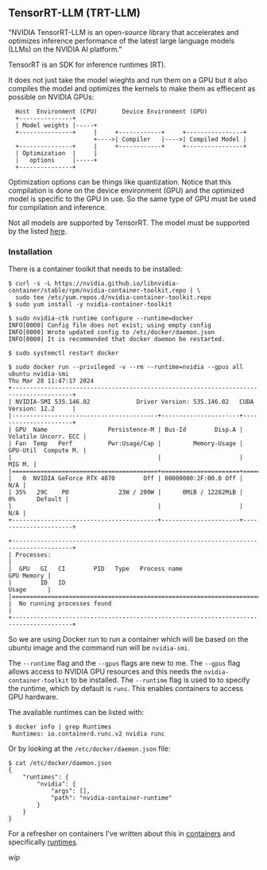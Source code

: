 ## TensorRT-LLM  (TRT-LLM)
"NVIDIA TensorRT-LLM is an open-source library that accelerates and optimizes
inference performance of the latest large language models (LLMs) on the NVIDIA
AI platform."

TensorRT is an SDK for inference runtimes (RT).

It does not just take the model wieghts and run them on a GPU but it also
compiles the model and optimizes the kernels to make them as effiecent as
possible on NVIDIA GPUs:
```
  Host  Environment (CPU)       Device Environment (GPU)
  +---------------+
  | Model weights |-----+
  +---------------+     |     +------------+     +----------------+
                        +---->| Compiler   |---->| Compiled Model |
  +---------------+     |     +------------+     +----------------+
  | Optimization  |     |
  |   options     |-----+
  +---------------+
```
Optimization options can be things like quantization. Notice that this
compilation is done on the device environment (GPU) and the optimized model is
specific to the GPU in use. So the same type of GPU must be used for compilation
and inference.

Not all models are supported by TensorRT. The model must be supported by the
listed [here](https://github.com/NVIDIA/TensorRT-LLM?tab=readme-ov-file#models).


### Installation
There is a container toolkit that needs to be installed:
```console
$ curl -s -L https://nvidia.github.io/libnvidia-container/stable/rpm/nvidia-container-toolkit.repo | \
  sudo tee /etc/yum.repos.d/nvidia-container-toolkit.repo
$ sudo yum install -y nvidia-container-toolkit
```

```console
$ sudo nvidia-ctk runtime configure --runtime=docker
INFO[0000] Config file does not exist; using empty config 
INFO[0000] Wrote updated config to /etc/docker/daemon.json 
INFO[0000] It is recommended that docker daemon be restarted. 

$ sudo systemctl restart docker

$ sudo docker run --privileged -v --rm --runtime=nvidia --gpus all ubuntu nvidia-smi
Thu Mar 28 11:47:17 2024       
+---------------------------------------------------------------------------------------+
| NVIDIA-SMI 535.146.02             Driver Version: 535.146.02   CUDA Version: 12.2     |
|-----------------------------------------+----------------------+----------------------+
| GPU  Name                 Persistence-M | Bus-Id        Disp.A | Volatile Uncorr. ECC |
| Fan  Temp   Perf          Pwr:Usage/Cap |         Memory-Usage | GPU-Util  Compute M. |
|                                         |                      |               MIG M. |
|=========================================+======================+======================|
|   0  NVIDIA GeForce RTX 4070        Off | 00000000:2F:00.0 Off |                  N/A |
| 35%   29C    P0              23W / 200W |      0MiB / 12282MiB |      0%      Default |
|                                         |                      |                  N/A |
+-----------------------------------------+----------------------+----------------------+
                                                                                         
+---------------------------------------------------------------------------------------+
| Processes:                                                                            |
|  GPU   GI   CI        PID   Type   Process name                            GPU Memory |
|        ID   ID                                                             Usage      |
|=======================================================================================|
|  No running processes found                                                           |
+---------------------------------------------------------------------------------------+
```
So we are using Docker run to run a container which will be based on the
ubuntu image and the command run will be `nvidia-smi`. 

The `--runtime` flag and the `--gpus` flags are new to me.  The `--gpus` flag
allows access to NVIDIA GPU resources and this needs the
`nvidia-container-toolkit` to be installed. The `--runtime` flag is used to
to specify the runtime, which by default is `runc`. This enables containers to
access GPU hardware.

The available runtimes can be listed with:
```console
$ docker info | grep Runtimes
 Runtimes: io.containerd.runc.v2 nvidia runc
```
Or by looking at the `/etc/docker/daemon.json` file:
```console
$ cat /etc/docker/daemon.json 
{
    "runtimes": {
        "nvidia": {
            "args": [],
            "path": "nvidia-container-runtime"
        }
    }
}
```
For a refresher on containers I've written about this in
[containers](https://github.com/danbev/learning-knative?tab=readme-ov-file#container)
and specifically [runtimes](https://github.com/danbev/learning-knative?tab=readme-ov-file#container-runtime).

_wip_

